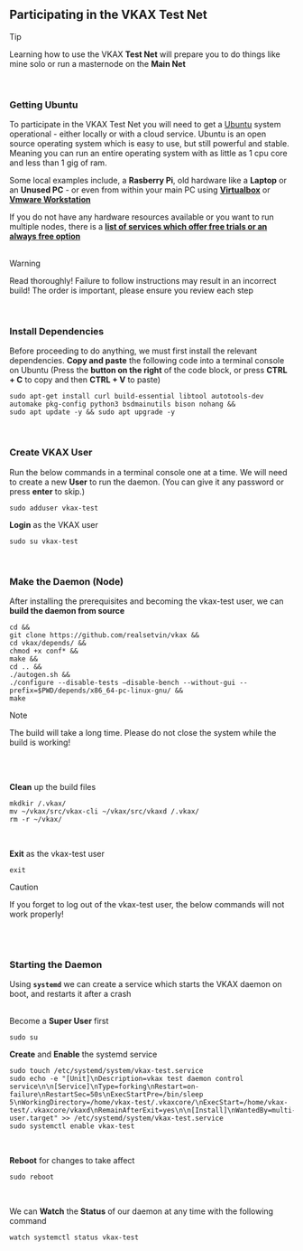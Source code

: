 ## Participating in the VKAX Test Net
> [!TIP]
> Learning how to use the VKAX **Test Net** will prepare you to do things like mine solo or run a masternode on the **Main Net**
<br/>

### Getting Ubuntu 
To participate in the VKAX Test Net you will need to get a [Ubuntu](https://ubuntu.com/) system operational - either locally or with a cloud service. Ubuntu is an open source operating system which is easy to use, but still powerful and stable. 
Meaning you can run an entire operating system with as little as 1 cpu core and less than 1 gig of ram.

Some local examples include, a **Rasberry Pi**, old hardware like a **Laptop** or an **Unused PC** - or even from within your main PC using [**Virtualbox**](https://duckduckgo.com/?q=how+to+install+ubuntu+on+virtual+box) or [**Vmware Workstation**](https://duckduckgo.com/?q=how+to+install+ubuntu+on+vmware+workstation)

If you do not have any hardware resources available or you want to run multiple nodes, there is a [**list of services which offer free trials or an always free option**](https://linktr.ee/setvin)
<br/>
<br/>

> [!WARNING]
> Read thoroughly! Failure to follow instructions may result in an incorrect build! The order is important, please ensure you review each step


<br/>

### Install Dependencies
Before proceeding to do anything, we must first install the relevant dependencies. **Copy and paste** the following code into a terminal console on Ubuntu 
(Press the **button on the right** of the code block, or press **CTRL + C** to copy and then **CTRL + V** to paste) 
```
sudo apt-get install curl build-essential libtool autotools-dev automake pkg-config python3 bsdmainutils bison nohang &&
sudo apt update -y && sudo apt upgrade -y
```
<br/>

### Create VKAX User
Run the below commands in a terminal console one at a time. We will need to create a new **User** to run the daemon. 
(You can give it any password or press **enter** to skip.)
```
sudo adduser vkax-test
```
**Login** as the VKAX user
```
sudo su vkax-test
```
<br/>

### Make the Daemon (Node)
After installing the prerequisites and becoming the vkax-test user, we can **build the daemon from source**
```
cd &&
git clone https://github.com/realsetvin/vkax &&
cd vkax/depends/ &&
chmod +x conf* &&
make &&
cd .. &&
./autogen.sh &&
./configure --disable-tests –disable-bench --without-gui --prefix=$PWD/depends/x86_64-pc-linux-gnu/ &&
make
```
> [!NOTE]  
> The build will take a long time. Please do not close the system while the build is working!

<br/>

<br/>

**Clean** up the build files
```
mkdkir /.vkax/
mv ~/vkax/src/vkax-cli ~/vkax/src/vkaxd /.vkax/
rm -r ~/vkax/
```
<br/>

**Exit** as the vkax-test user
```
exit
```
> [!CAUTION]
> If you forget to log out of the vkax-test user, the below commands will not work properly!

<br/>
<br/>


### Starting the Daemon
Using **`systemd`** we can create a service which starts the VKAX daemon on boot, and restarts it after a crash
<br/>
<br/>

Become a **Super User** first
```
sudo su
```

**Create** and **Enable** the systemd service
```
sudo touch /etc/systemd/system/vkax-test.service
sudo echo -e "[Unit]\nDescription=vkax test daemon control service\n\n[Service]\nType=forking\nRestart=on-failure\nRestartSec=50s\nExecStartPre=/bin/sleep 5\nWorkingDirectory=/home/vkax-test/.vkaxcore/\nExecStart=/home/vkax-test/.vkaxcore/vkaxd\nRemainAfterExit=yes\n\n[Install]\nWantedBy=multi-user.target" >> /etc/systemd/system/vkax-test.service
sudo systemctl enable vkax-test
```
<br/>

**Reboot** for changes to take affect
```
sudo reboot
```
<br/>

We can **Watch** the **Status** of our daemon at any time with the following command
```
watch systemctl status vkax-test
```
